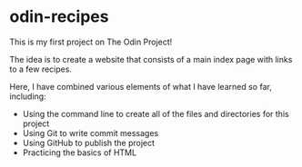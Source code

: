 # odin-recipes
This is my first project on The Odin Project!

The idea is to create a website that consists of a main index page with links to a few recipes. 

Here, I have combined various elements of what I have learned so far, including:

- Using the command line to create all of the files and directories for this project
- Using Git to write commit messages
- Using GitHub to publish the project
- Practicing the basics of HTML




